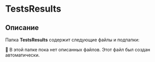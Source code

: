 # TestsResults

## Описание
Папка **TestsResults** содержит следующие файлы и подпапки:

🔹 В этой папке пока нет описанных файлов.
Этот файл был создан автоматически.
